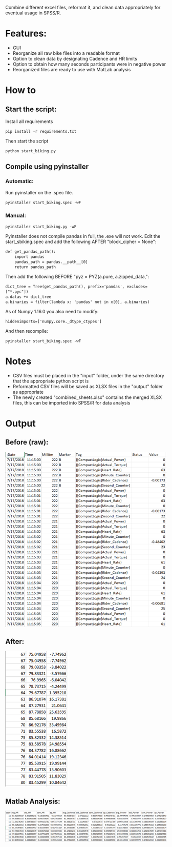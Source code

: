 Combine different excel files, reformat it, and clean data appropriately for eventual usage in SPSS/R.

# Features:

* GUI
* Reorganize all raw bike files into a readable format
* Option to clean data by designating Cadence and HR limits
* Option to obtain how many seconds participants were in negative power
* Reorganized files are ready to use with MatLab analysis

# How to

## Start the script:

Install all requirements
```
pip install -r requirements.txt
```
Then start the script
```
python start_biking.py
```
## Compile using pyinstaller
### Automatic:
Run pyinstaller on the .spec file.
```
pyinstaller start_biking.spec -wF
```

### Manual:
```
pyinstaller start_biking.py -wF
```
Pyinstaller does not compile pandas in full, the .exe will not work. Edit the start_sbiking.spec and add the following AFTER "block_cipher = None":
```
def get_pandas_path():
    import pandas
    pandas_path = pandas.__path__[0]
    return pandas_path
```
Then add the following BEFORE "pyz = PYZ(a.pure, a.zipped_data,":
```
dict_tree = Tree(get_pandas_path(), prefix='pandas', excludes=["*.pyc"])
a.datas += dict_tree
a.binaries = filter(lambda x: 'pandas' not in x[0], a.binaries)
```
As of Numpy 1.16.0 you also need to modify:
```
hiddenimports=['numpy.core._dtype_ctypes']
```

And then recompile:
```
pyinstaller start_biking.spec -wF
```

# Notes
* CSV files must be placed in the "input" folder, under the same directory that the appropriate python script is
* Reformatted CSV files will be saved as XLSX files in the "output" folder as appropriate
* The newly created "combined_sheets.xlsx" contains the merged XLSX files, this can be imported into SPSS/R for data analysis

# Output

## Before (raw):
![alt text](https://github.com/pomkos/biking/blob/master/before.png)

## After:
![alt text](https://github.com/pomkos/biking/blob/master/after.png)

## Matlab Analysis:
![alt text](https://github.com/pomkos/biking/blob/master/matlab.png)
